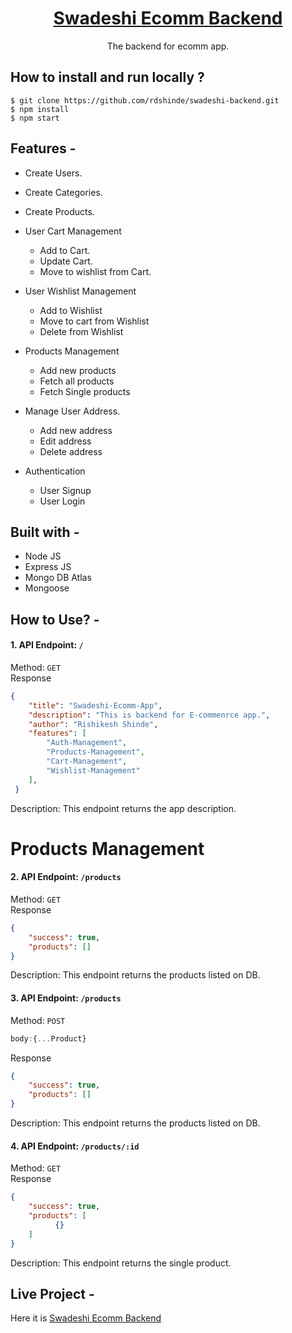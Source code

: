 <div align="center">
  <h1><a href="https://swadeshi-backend.vercel.app"> Swadeshi Ecomm Backend </a></h1>
  
  
  The backend for ecomm app.
</div>

## **How to install and run locally ?**

```
$ git clone https://github.com/rdshinde/swadeshi-backend.git
$ npm install
$ npm start
```

## **Features -**

- Create Users.
- Create Categories.
- Create Products.

- User Cart Management
  - Add to Cart.
  - Update Cart.
  - Move to wishlist from Cart.
  
- User Wishlist Management
  - Add to Wishlist
  - Move to cart from Wishlist
  - Delete from Wishlist
  
- Products Management
  - Add new products
  - Fetch all products
  - Fetch Single products

- Manage User Address.
  - Add new address
  - Edit address
  - Delete address
  
- Authentication
  - User Signup
  - User Login

## **Built with -**

- Node JS
- Express JS
- Mongo DB Atlas
- Mongoose

## **How to Use? -**

#### 1. API Endpoint: ` / ` </br>
   Method: `GET` </br>
   Response 
```json 
{
    "title": "Swadeshi-Ecomm-App",
    "description": "This is backend for E-commenrce app.",
    "author": "Rishikesh Shinde",
    "features": [
        "Auth-Management",
        "Products-Management",
        "Cart-Management",
        "Wishlist-Management"
    ],
 }
```
   Description: This endpoint returns the app description.

# Products Management

#### 2. API Endpoint: ` /products ` </br>
   Method: `GET` </br>
   Response 
```json 
{
    "success": true,
    "products": []
}
```
   Description: This endpoint returns the products listed on DB.
   
   

#### 3. API Endpoint: ` /products ` </br>
   Method: `POST` </br>
   ```javascript
   body:{...Product}
   ```
   Response 
```json 
{
    "success": true,
    "products": []
}
```
   Description: This endpoint returns the products listed on DB.
   
   
#### 4. API Endpoint: ` /products/:id ` </br>
   Method: `GET` </br>
   Response 
```json 
{
    "success": true,
    "products": [
          {}
    ]
}
```
   Description: This endpoint returns the single product.
   
   
## **Live Project -**

Here it is [Swadeshi Ecomm Backend](https://swadeshi-ecomm.herokuapp.com/)

